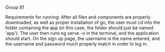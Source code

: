Group 81

Requirements for running:
After all files and components are properly downloaded, as well as proper installation of go, the user must cd into the folder containing the app (in this case, the folder
should just be named 'app'). The user then runs ng serve -o in the terminal, and the application should start. On the sign up page, the username is the name entered, and the 
username and password much properly match in order to log in.
